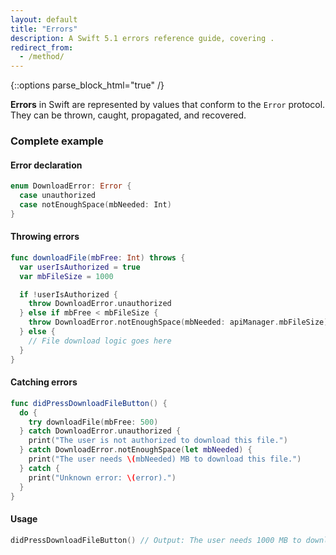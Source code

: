 ```yaml
---
layout: default
title: "Errors"
description: A Swift 5.1 errors reference guide, covering .
redirect_from: 
  - /method/
---
```

{::options parse_block_html="true" /}

**Errors** in Swift are represented by values that conform to the `Error` protocol. They can be thrown, caught, propagated, and recovered.

### Complete example

#### Error declaration

```swift
enum DownloadError: Error {
  case unauthorized
  case notEnoughSpace(mbNeeded: Int)
}
```

#### Throwing errors

```swift
func downloadFile(mbFree: Int) throws {
  var userIsAuthorized = true
  var mbFileSize = 1000

  if !userIsAuthorized {
    throw DownloadError.unauthorized
  } else if mbFree < mbFileSize {
    throw DownloadError.notEnoughSpace(mbNeeded: apiManager.mbFileSize)
  } else {
    // File download logic goes here
  }
}
```

#### Catching errors

```swift
func didPressDownloadFileButton() {
  do {
    try downloadFile(mbFree: 500)
  } catch DownloadError.unauthorized {
    print("The user is not authorized to download this file.")
  } catch DownloadError.notEnoughSpace(let mbNeeded) {
    print("The user needs \(mbNeeded) MB to download this file.")
  } catch {
    print("Unknown error: \(error).")
  }
}
```

#### Usage

```swift
didPressDownloadFileButton() // Output: The user needs 1000 MB to download this file.
```
